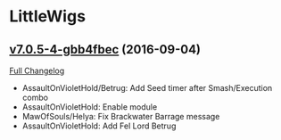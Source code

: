 # LittleWigs

## [v7.0.5-4-gbb4fbec](https://github.com/BigWigsMods/LittleWigs/tree/bb4fbecbfd6ef82ad9d5743b11f0bf0c25d46b10) (2016-09-04) [](#top)
[Full Changelog](https://github.com/BigWigsMods/LittleWigs/compare/v7.0.5...bb4fbecbfd6ef82ad9d5743b11f0bf0c25d46b10)

-   AssaultOnVioletHold/Betrug: Add Seed timer after Smash/Execution combo  
-   AssaultOnVioletHold: Enable module  
-   MawOfSouls/Helya: Fix Brackwater Barrage message  
-   AssaultOnVioletHold: Add Fel Lord Betrug  
